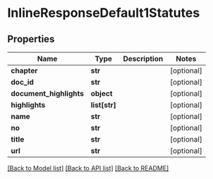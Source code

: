 # InlineResponseDefault1Statutes

## Properties
Name | Type | Description | Notes
------------ | ------------- | ------------- | -------------
**chapter** | **str** |  | [optional]
**doc_id** | **str** |  | [optional]
**document_highlights** | **object** |  | [optional]
**highlights** | **list[str]** |  | [optional]
**name** | **str** |  | [optional]
**no** | **str** |  | [optional]
**title** | **str** |  | [optional]
**url** | **str** |  | [optional]

[[Back to Model list]](../README.md#documentation-for-models) [[Back to API list]](../README.md#documentation-for-api-endpoints) [[Back to README]](../README.md)
